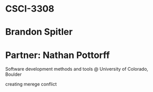 # CSCI-3308
# Brandon Spitler
# Partner: Nathan Pottorff
Software development methods and tools @ University of Colorado, Boulder


creating merege conflict
